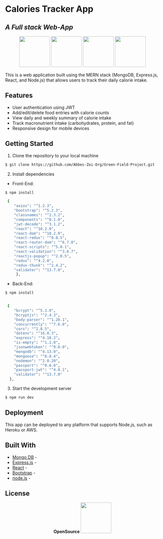 # Calories Tracker App
## _A Full stack Web-App_

<p align="center">
  <img src="https://cdn.worldvectorlogo.com/logos/mongodb-icon-1.svg" width="100" />
  <img src="https://wsofter.ru/wp-content/uploads/2017/12/node-express.png" width="100" /> 
  <img src="https://cdn.worldvectorlogo.com/logos/react-2.svg" width="100" />
  <img src="https://cdn.worldvectorlogo.com/logos/nodejs-icon.svg" width="100" />
</p>



This is a web application built using the MERN stack (MongoDB, Express.js, React, and Node.js) that allows users to track their daily calorie intake.

## Features

- User authentication using JWT
- Add/edit/delete food entries with calorie counts
- View daily and weekly summary of calorie intake
- Track macronutrient intake (carbohydrates, protein, and fat)
- Responsive design for mobile devices

## Getting Started
1. Clone the repository to your local machine

```sh
$ git clone https://github.com/Abbes-Zoi-Org/Green-Field-Project.git
```

2. Install dependencies 
- Front-End:
```sh
$ npm install
```

```sh
 {
    "axios": "^1.2.3",
    "bootstrap": "^5.2.3",
    "classnames": "^2.3.2",
    "components": "^0.1.0",
    "jwt-decode": "^3.1.2",
    "react": "^18.2.0",
    "react-dom": "^18.2.0",
    "react-redux": "^8.0.5",
    "react-router-dom": "^6.7.0",
    "react-scripts": "^5.0.1",
    "react-validation": "^3.0.7",
    "reactjs-popup": "^2.0.5",
    "redux": "^4.2.0",
    "redux-thunk": "^2.4.2",
    "validator": "^13.7.0",
     },
```
- Back-End:

```sh
$ npm install
```
```sh

 {
    "bcrypt": "^5.1.0",
    "bcryptjs": "^2.4.3",
    "body-parser": "^1.20.1",
    "concurrently": "^7.6.0",
    "cors": "^2.8.5",
    "dotenv": "^16.0.3",
    "express": "^4.18.2",
    "is-empty": "^1.2.0",
    "jsonwebtoken": "^9.0.0",
    "mongodb": "^4.13.0",
    "mongoose": "^6.8.4",
    "nodemon": "^2.0.20",
    "passport": "^0.6.0",
    "passport-jwt": "^4.0.1",
    "validator": "^13.7.0"
  },
```
3. Start the development server
```sh
$ npm run dev
```
## Deployment

This app can be deployed to any platform that supports Node.js, such as Heroku or AWS.

## Built With

- [Mongo DB] -
- [Express.js] - 
- [React] -
- [Bootstrap] - 
- [node.js] - 

## License


<p align="center"> <strong> OpenSource </strong>
  <img src="https://uploads.keitaro.com/uploads/2020/08/open-source.png" width="100"/>

</p>

[//]: # 

   [Mongo DB]: <https://github.com/mongodb/mongo>
   [Express.js]: <https://github.com/expressjs/express>
   [React]: <https://reactjs.org/>
   [node.js]: <http://nodejs.org>
   [Bootstrap]: <http://twitter.github.com/bootstrap/>



